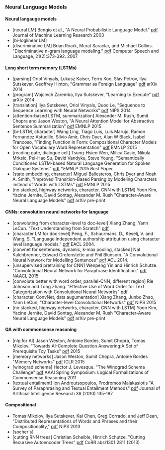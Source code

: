 ### Neural Language Models

#### Neural langauge models
+ [neural LM] Bengio et al., "A Neural Probabilistic Language Model." [pdf](http://jmlr.csail.mit.edu/papers/volume3/bengio03a/bengio03a.pdf) Journal of Machine Learning Research 2003 
+ [bi-loglinear LM] 
+ [discriminative LM] Brian Roark, Murat Saraclar, and Michael Collins. "Discriminative n-gram language modeling." [pdf](http://www.sciencedirect.com/science/article/pii/S0885230806000271) Computer Speech and Language, 21(2):373-392. 2007
 
#### Long short term memory (LSTMs)
+ [parsing] Oriol Vinyals, Lukasz Kaiser, Terry Koo, Slav Petrov, Ilya Sutskever, Geoffrey Hinton, "Grammar as Foreign Language" [pdf](http://arxiv.org/pdf/1412.7449.pdf) arXiv 2014 
+ [program] Wojciech Zaremba, Ilya Sutskever, "Learning to Execute" [pdf](http://arxiv.org/pdf/1410.4615v2.pdf) arXiv 2014 
+ [translation] Ilya Sutskever, Oriol Vinyals, Quoc Le, "Sequence to Sequence Learning with Neural Networks" [pdf](http://arxiv.org/pdf/1409.3215.pdf) NIPS 2014
+ [attention-based LSTM, summarization] Alexander M. Rush, Sumit Chopra and Jason Weston, "A Neural Attention Model for Abstractive Sentence Summarization" [pdf](http://www.emnlp2015.org/proceedings/EMNLP/pdf/EMNLP044.pdf) EMNLP 2015
+ [bi-LSTM, character] Wang Ling, Tiago Luis, Luis Marujo, Ramon Fernandez Astudillo, Silvio Amir, Chris Dyer, Alan W Black, Isabel Trancoso, "Finding Function in Form: Compositional Character Models for Open Vocabulary Word Representation" [pdf](http://www.cs.cmu.edu/~lingwang/papers/emnlp2015.pdf) EMNLP 2015
+ [reading gate, dialogue cell] Tsung-Hsien Wen, Milica Gasic, Nikola Mrksic, Pei-Hao Su, David Vandyke, Steve Young, "Semantically Conditioned LSTM-based Natural Language Generation for Spoken Dialogue Systems" [pdf](http://www.emnlp2015.org/proceedings/EMNLP/pdf/EMNLP199.pdf) **EMNLP 2015 Best Paper*
+ [state embedding, character] Miguel Ballesteros, Chris Dyer and Noah A. Smith, "Improved Transition-Based Parsing by Modeling Characters instead of Words with LSTMs" [pdf](http://arxiv.org/pdf/1508.00657.pdf) EMNLP 2015
+ [no stacked, highway networks, character, CNN with LSTM] Yoon Kim, Yacine Jernite, David Sontag, Alexander M. Rush "Character-Aware Neural Language Models" [pdf](http://arxiv.org/pdf/1508.06615v2.pdf) arXiv pre-print

#### CNNs: convolution neural networks for language
+ [convoluting from character-level to doc-level] Xiang Zhang, Yann LeCun. "Text Understanding from Scratch" [pdf](http://arxiv.org/pdf/1502.01710v1.pdf) 
+ [character LM for doc-level] Peng, F., Schuurmans, D., Keselj, V. and Wang, S. "Language independent authorship attribution using character level language models." [pdf](http://www.aclweb.org/anthology/E03-1053) EACL 2004. 
+ [convnet for sentences, dynamic, k-max pooling, stacked] Nal Kalchbrenner, Edward Grefenstette and Phil Blunsom. "A Convolutional Neural Network for Modelling Sentences" [pdf](http://nal.co/papers/Kalchbrenner_DCNN_ACL14) ACL 2014. 
+ [unsupervised pretraining for CNN] Wenpeng Yin and Hinrich Schutze. "Convolutional Neural Network for Paraphrase Identification." [pdf](http://aclweb.org/anthology/N/N15/N15-1091.pdf) NAACL 2015 
+ [convolute better with word order, parallel-CNN, different region] Rie Johnson and Tong Zhang. "Effective Use of Word Order for Text Categorization with Convolutional Neural Networks" [pdf](http://arxiv.org/abs/1412.1058)
+ [character, ConvNet, data augumentation] Xiang Zhang, Junbo Zhao, Yann LeCun, "Character-level Convolutional Networks" [pdf](http://arxiv.org/pdf/1509.01626v2.pdf) NIPS 2015
+ [no stacked, highway networks, character, CNN with LSTM] Yoon Kim, Yacine Jernite, David Sontag, Alexander M. Rush "Character-Aware Neural Language Models" [pdf](http://arxiv.org/pdf/1508.06615v2.pdf) arXiv pre-print


#### QA with commonsense reasoning
+ [nlp for AI] Jason Weston, Antoine Bordes, Sumit Chopra, Tomas Mikolov. "Towards AI-Complete Question Answering:A Set of Prerequisite Toy Tasks" [pdf](http://arxiv.org/pdf/1502.05698v4.pdf) 2015 
+ [memory networks] Jason Weston, Sumit Chopra, Antoine Bordes "Memory Networks" [pdf](http://arxiv.org/pdf/1410.3916v8.pdf) ICLR 2015 
+ [winograd schema] Hector J. Levesque. "The Winograd Schema Challenge" [pdf](http://www.aaai.org/ocs/index.php/SSS/SSS11/paper/view/2502) AAAI Spring Symposium: Logical Formalizations of Commonsense Reasoning 2011 
+ [textual entailment] Ion Androutsopoulos, Prodromos Malakasiotis "A Survey of Paraphrasing and Textual Entailment Methods" [pdf](http://arxiv.org/pdf/0912.3747v3.pdf) Journal of Artificial Intelligence Research 38 (2010) 135-187

#### Compositional
+ Tomas Mikolov, Ilya Sutskever, Kai Chen, Greg Corrado, and Jeff Dean, "Distributed Representations of Words and Phrases and their Compositionality," [pdf](http://arxiv.org/pdf/1310.4546.pdf) NIPS 2013 
+ [socher's] 
+ [cutting RNN trees] Christian Scheible, Hinrich Schutze. "Cutting Recursive Autoencoder Trees" [pdf](http://arxiv.org/pdf/1301.2811v3.pdf) CoRR abs/1301.2811 (2013)
